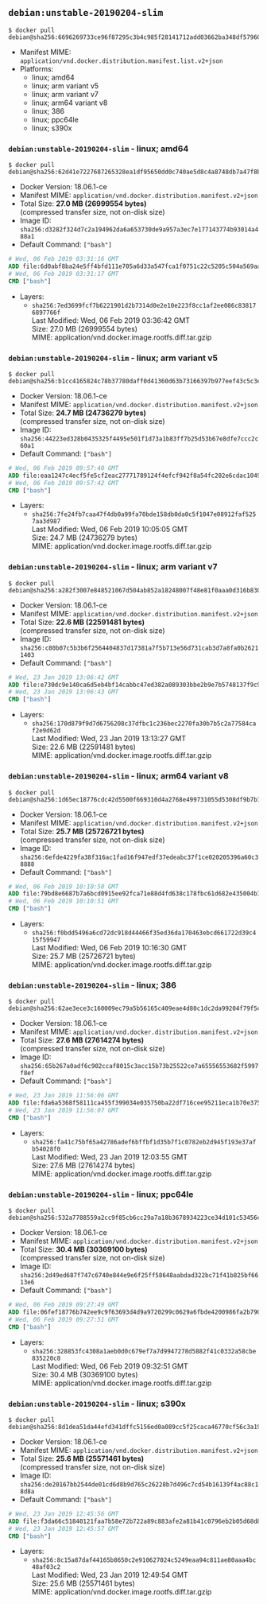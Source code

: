 ## `debian:unstable-20190204-slim`

```console
$ docker pull debian@sha256:6696269733ce96f87295c3b4c985f28141712add03662ba348df57960ff64ef5
```

-	Manifest MIME: `application/vnd.docker.distribution.manifest.list.v2+json`
-	Platforms:
	-	linux; amd64
	-	linux; arm variant v5
	-	linux; arm variant v7
	-	linux; arm64 variant v8
	-	linux; 386
	-	linux; ppc64le
	-	linux; s390x

### `debian:unstable-20190204-slim` - linux; amd64

```console
$ docker pull debian@sha256:62d41e7227687265328ea1df95650dd0c740ae5d8c4a8748db7a47f8bcc18c58
```

-	Docker Version: 18.06.1-ce
-	Manifest MIME: `application/vnd.docker.distribution.manifest.v2+json`
-	Total Size: **27.0 MB (26999554 bytes)**  
	(compressed transfer size, not on-disk size)
-	Image ID: `sha256:d3282f324d7c2a194962da6a653730de9a957a3ec7e177143774b93014a488a1`
-	Default Command: `["bash"]`

```dockerfile
# Wed, 06 Feb 2019 03:31:16 GMT
ADD file:6d0abf8ba24e5ff4bfd111e705a6d33a547fca1f0751c22c5205c504a569aa75 in / 
# Wed, 06 Feb 2019 03:31:17 GMT
CMD ["bash"]
```

-	Layers:
	-	`sha256:7ed3699fcf7b6221901d2b7314d0e2e10e223f8cc1af2ee086c838176897766f`  
		Last Modified: Wed, 06 Feb 2019 03:36:42 GMT  
		Size: 27.0 MB (26999554 bytes)  
		MIME: application/vnd.docker.image.rootfs.diff.tar.gzip

### `debian:unstable-20190204-slim` - linux; arm variant v5

```console
$ docker pull debian@sha256:b1cc4165824c78b37780daff0d41360d63b73166397b977eef43c5c3ee5cca19
```

-	Docker Version: 18.06.1-ce
-	Manifest MIME: `application/vnd.docker.distribution.manifest.v2+json`
-	Total Size: **24.7 MB (24736279 bytes)**  
	(compressed transfer size, not on-disk size)
-	Image ID: `sha256:44223ed328b0435325f4495e501f1d73a1b83ff7b25d53b67e8dfe7ccc2c60a1`
-	Default Command: `["bash"]`

```dockerfile
# Wed, 06 Feb 2019 09:57:40 GMT
ADD file:eaa1247c4ecf5fe5cf2eac27771789124f4efcf942f8a54fc202e6cdac104984 in / 
# Wed, 06 Feb 2019 09:57:42 GMT
CMD ["bash"]
```

-	Layers:
	-	`sha256:7fe24fb7caa47f4db0a99fa70bde158db0da0c5f1047e08912faf5257aa3d987`  
		Last Modified: Wed, 06 Feb 2019 10:05:05 GMT  
		Size: 24.7 MB (24736279 bytes)  
		MIME: application/vnd.docker.image.rootfs.diff.tar.gzip

### `debian:unstable-20190204-slim` - linux; arm variant v7

```console
$ docker pull debian@sha256:a282f3007e848521067d504ab852a18248007f48e81f0aaa0d316b830ff200b6
```

-	Docker Version: 18.06.1-ce
-	Manifest MIME: `application/vnd.docker.distribution.manifest.v2+json`
-	Total Size: **22.6 MB (22591481 bytes)**  
	(compressed transfer size, not on-disk size)
-	Image ID: `sha256:c80b07c5b3b6f2564404837d17381a7f5b713e56d731cab3d7a8fa0b26211403`
-	Default Command: `["bash"]`

```dockerfile
# Wed, 23 Jan 2019 13:06:42 GMT
ADD file:e730dc9e140ca6d5eb4bf14cabbc47ed382a089303bbe2b9e7b5748137f9c9e1 in / 
# Wed, 23 Jan 2019 13:06:43 GMT
CMD ["bash"]
```

-	Layers:
	-	`sha256:170d879f9d7d6756208c37dfbc1c236bec2270fa30b7b5c2a77584caf2e9d62d`  
		Last Modified: Wed, 23 Jan 2019 13:13:27 GMT  
		Size: 22.6 MB (22591481 bytes)  
		MIME: application/vnd.docker.image.rootfs.diff.tar.gzip

### `debian:unstable-20190204-slim` - linux; arm64 variant v8

```console
$ docker pull debian@sha256:1d65ec18776cdc42d5500f669310d4a2768e499731055d5308df9b7b1d05f5a7
```

-	Docker Version: 18.06.1-ce
-	Manifest MIME: `application/vnd.docker.distribution.manifest.v2+json`
-	Total Size: **25.7 MB (25726721 bytes)**  
	(compressed transfer size, not on-disk size)
-	Image ID: `sha256:6efde4229fa38f316ac1fad16f947edf37edeabc37f1ce020205396a60c38888`
-	Default Command: `["bash"]`

```dockerfile
# Wed, 06 Feb 2019 10:10:50 GMT
ADD file:79bd8e6687b7a6bcd0915ee92fca71e88d4fd638c178fbc61d682e435004b1c1 in / 
# Wed, 06 Feb 2019 10:10:51 GMT
CMD ["bash"]
```

-	Layers:
	-	`sha256:f0bdd5496a6cd72dc918d44466f35ed36da170463ebcd661722d39c415f59947`  
		Last Modified: Wed, 06 Feb 2019 10:16:30 GMT  
		Size: 25.7 MB (25726721 bytes)  
		MIME: application/vnd.docker.image.rootfs.diff.tar.gzip

### `debian:unstable-20190204-slim` - linux; 386

```console
$ docker pull debian@sha256:62ae3ece3c160009ec79a5b56165c409eae4d80c1dc2da99204f79f5c8776a32
```

-	Docker Version: 18.06.1-ce
-	Manifest MIME: `application/vnd.docker.distribution.manifest.v2+json`
-	Total Size: **27.6 MB (27614274 bytes)**  
	(compressed transfer size, not on-disk size)
-	Image ID: `sha256:65b267a0adf6c902ccaf8015c3acc15b73b25522ce7a65556553682f5997f8ef`
-	Default Command: `["bash"]`

```dockerfile
# Wed, 23 Jan 2019 11:56:06 GMT
ADD file:fda6a5368f58111ca455f399034e035750ba22df716cee95211eca1b70e37567 in / 
# Wed, 23 Jan 2019 11:56:07 GMT
CMD ["bash"]
```

-	Layers:
	-	`sha256:fa41c75bf65a42786adef6bffbf1d35b7f1c0782eb2d945f193e37afb54028f0`  
		Last Modified: Wed, 23 Jan 2019 12:03:55 GMT  
		Size: 27.6 MB (27614274 bytes)  
		MIME: application/vnd.docker.image.rootfs.diff.tar.gzip

### `debian:unstable-20190204-slim` - linux; ppc64le

```console
$ docker pull debian@sha256:532a7788559a2cc9f85cb6cc29a7a18b3678934223ce34d101c53456cc9afa68
```

-	Docker Version: 18.06.1-ce
-	Manifest MIME: `application/vnd.docker.distribution.manifest.v2+json`
-	Total Size: **30.4 MB (30369100 bytes)**  
	(compressed transfer size, not on-disk size)
-	Image ID: `sha256:2d49ed687f747c6740e844e9e6f25ff58648aabdad322bc71f41b825bf6613e6`
-	Default Command: `["bash"]`

```dockerfile
# Wed, 06 Feb 2019 09:27:49 GMT
ADD file:06fef18776b742ee9c9f63693d4d9a9720299c0629a6fbde4200986fa2b79093 in / 
# Wed, 06 Feb 2019 09:27:51 GMT
CMD ["bash"]
```

-	Layers:
	-	`sha256:328853fc4308a1aeb0d0c679ef7a7d9947278d5882f41c0332a58cbe835220c8`  
		Last Modified: Wed, 06 Feb 2019 09:32:51 GMT  
		Size: 30.4 MB (30369100 bytes)  
		MIME: application/vnd.docker.image.rootfs.diff.tar.gzip

### `debian:unstable-20190204-slim` - linux; s390x

```console
$ docker pull debian@sha256:8d1dea51da44efd341dffc5156ed0a089cc5f25caca46770cf56c3a19878a0db
```

-	Docker Version: 18.06.1-ce
-	Manifest MIME: `application/vnd.docker.distribution.manifest.v2+json`
-	Total Size: **25.6 MB (25571461 bytes)**  
	(compressed transfer size, not on-disk size)
-	Image ID: `sha256:de20167bb2544de01cd6d8b9d765c26228b7d496c7cd54b16139f4ac88c18d8a`
-	Default Command: `["bash"]`

```dockerfile
# Wed, 23 Jan 2019 12:45:56 GMT
ADD file:f3da66c51840121faa7b58e72b722a89c883afe2a81b41c0796eb2b05d68d836 in / 
# Wed, 23 Jan 2019 12:45:57 GMT
CMD ["bash"]
```

-	Layers:
	-	`sha256:8c15a87daf44165b8650c2e910627024c5249eaa94c811ae80aaa4bc48af03c2`  
		Last Modified: Wed, 23 Jan 2019 12:49:54 GMT  
		Size: 25.6 MB (25571461 bytes)  
		MIME: application/vnd.docker.image.rootfs.diff.tar.gzip
